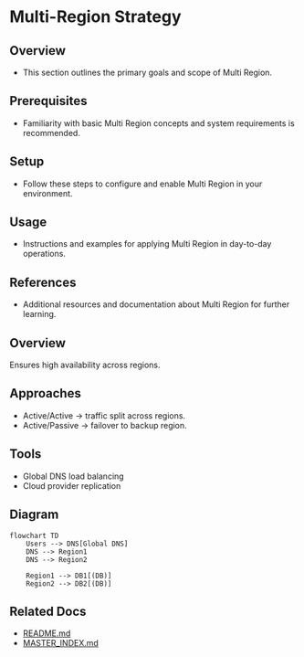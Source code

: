 # Multi-Region Strategy

## Overview
- This section outlines the primary goals and scope of Multi Region.

## Prerequisites
- Familiarity with basic Multi Region concepts and system requirements is recommended.

## Setup
- Follow these steps to configure and enable Multi Region in your environment.

## Usage
- Instructions and examples for applying Multi Region in day-to-day operations.

## References
- Additional resources and documentation about Multi Region for further learning.


## Overview
Ensures high availability across regions.

## Approaches
- Active/Active → traffic split across regions.
- Active/Passive → failover to backup region.

## Tools
- Global DNS load balancing
- Cloud provider replication

## Diagram
```mermaid
flowchart TD
    Users --> DNS[Global DNS]
    DNS --> Region1
    DNS --> Region2

    Region1 --> DB1[(DB)]
    Region2 --> DB2[(DB)]
```

## Related Docs
- [README.md](README.md)
- [MASTER_INDEX.md](MASTER_INDEX.md)

